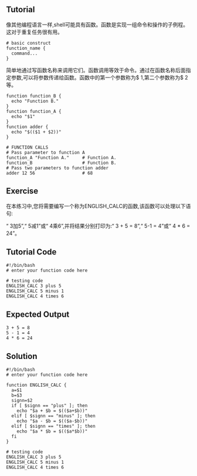Tutorial
--------

像其他编程语言一样,shell可能具有函数。函数是实现一组命令和操作的子例程。这对于重复任务很有用。

    # basic construct
    function_name {
      command...
    }

简单地通过写函数名称来调用它们。函数调用等效于命令。通过在函数名称后面指定参数,可以将参数传递给函数。函数中的第一个参数称为$ 1,第二个参数称为$ 2等。

    function function_B {
      echo "Function B."
    }
    function function_A {
      echo "$1"
    }
    function adder {
      echo "$(($1 + $2))"
    }

    # FUNCTION CALLS
    # Pass parameter to function A
    function_A "Function A."     # Function A.
    function_B                   # Function B.
    # Pass two parameters to function adder
    adder 12 56                  # 68

Exercise
--------
在本练习中,您将需要编写一个称为ENGLISH_CALC的函数,该函数可以处理以下语句:

“ 3加5”,“ 5减1”或“ 4乘6”,并将结果分别打印为:“ 3 + 5 = 8”,“ 5-1 = 4”或“ 4 * 6 = 24”。

Tutorial Code
-------------
    #!/bin/bash
    # enter your function code here
    
    # testing code
    ENGLISH_CALC 3 plus 5
    ENGLISH_CALC 5 minus 1
    ENGLISH_CALC 4 times 6

Expected Output
---------------
    3 + 5 = 8
    5 - 1 = 4
    4 * 6 = 24

Solution
--------
    #!/bin/bash
    # enter your function code here
    
    function ENGLISH_CALC {
      a=$1
      b=$3
      signn=$2
      if [ $signn == "plus" ]; then
        echo "$a + $b = $(($a+$b))"
      elif [ $signn == "minus" ]; then
        echo "$a - $b = $(($a-$b))"
      elif [ $signn == "times" ]; then
        echo "$a * $b = $(($a*$b))"
      fi
    }
    
    # testing code
    ENGLISH_CALC 3 plus 5
    ENGLISH_CALC 5 minus 1
    ENGLISH_CALC 4 times 6

